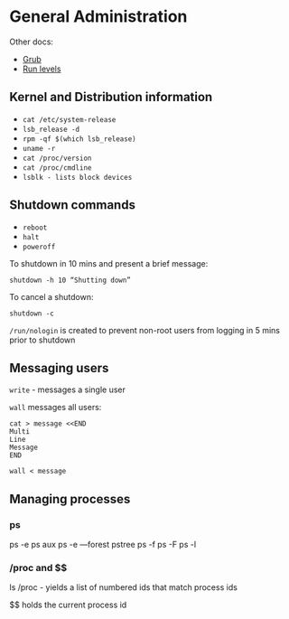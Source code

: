 # General Administration

Other docs:

* [Grub](Grub.md)
* [Run levels](RunLevels.md)

## Kernel and Distribution information

* `cat /etc/system-release`
* `lsb_release -d`
* `rpm -qf $(which lsb_release)`
* `uname -r`
* `cat /proc/version`
* `cat /proc/cmdline`
* `lsblk - lists block devices`

## Shutdown commands

* `reboot`
* `halt`
* `poweroff`

To shutdown in 10 mins and present a brief message:

    shutdown -h 10 “Shutting down”

To cancel a shutdown:

    shutdown -c

`/run/nologin` is created to prevent non-root users from logging in 5 mins prior to shutdown

## Messaging users

`write` - messages a single user

`wall` messages all users:

````
cat > message <<END
Multi
Line
Message
END

wall < message
````

## Managing processes


### ps

ps -e
ps aux
ps -e —forest
pstree
ps -f
ps -F
ps -l

### /proc and $$

ls /proc - yields a list of numbered ids that match process ids

$$ holds the current process id